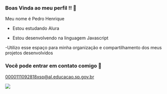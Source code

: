 ### Boas Vinda ao meu perfil !! 💙

Meu nome é Pedro Henrique

- Estou estudando Alura
  
- Estou desenvolvendo na linguagem Javascript

-Utilizo esse espaço para minha organização e compartilhamento dos meus projetos desenvolvidos


### Você pode entrar em contato comigo 📧
0000111092818xsp@al.educacao.sp.gov.br


![](https://media.tenor.com/1fpGXO9aK4gAAAAi/neymar.gif)
